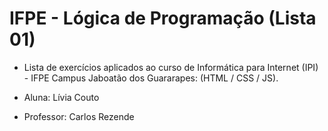 # IFPE - Lógica de Programação (Lista 01)

* Lista de exercícios aplicados ao curso de Informática para Internet (IPI) -  IFPE Campus Jaboatão dos Guararapes: (HTML / CSS / JS).
  
* Aluna: Lívia Couto
* Professor: Carlos Rezende
  
